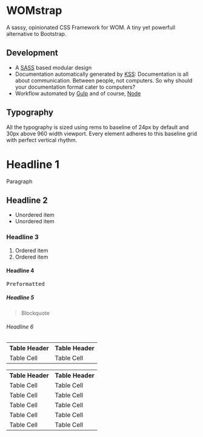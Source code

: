 <div class="wrapper wrapper--large ta-center">
  <h1 class='tilt uc fs-jumbo text-shadow-soft'>WOMstrap</h1>
  <p class='fw-light fs-jumbo'>A sassy, opinionated CSS Framework for WOM. A tiny yet powerfull alternative to Bootstrap.</p>
</div>

<h2>Development</h2>
<ul>
  <li>A <a href='http://sass-lang.com/'>SASS</a> based modular design</li>
  <li>Documentation automatically generated by <a href='http://warpspire.com/kss/'>KSS</a>: Documentation is all about communication. Between people, not computers. So why should your documentation format cater to computers?</li>
  <li>Workflow automated by <a href='http://gulpjs.com/'>Gulp</a> and of course, <a href='https://nodejs.org/en/'>Node</a></li>
</ul>

<h2>Typography</h2>

<p>
  All the typography is sized using rems to baseline of <span class='fw-bold'>24px</span> by default and 30px above 960 width viewport. Every element adheres to this baseline grid with perfect vertical rhythm.
</p>

<h1>Headline 1</h1>

<p>
  Paragraph
</p>

<h2>Headline 2</h2>

<ul>
  <li>Unordered item</li>
  <li>Unordered item</li>
</ul>

<h3>Headline 3</h3>

<ol>
  <li>Ordered item</li>
  <li>Ordered item</li>
</ol>

<h4>Headline 4</h4>

<pre>
Preformatted
</pre>

<h5>Headline 5</h5>

<blockquote>
  Blockquote
</blockquote>

  <h6>Headline 6</h6>

<table>
  <tr>
    <th>Table Header</th>
    <th>Table Header</th>
  </tr>
  <tr>
    <td>Table Cell</td>
    <td>Table Cell</td>
  </tr>
</table>


<table class='outline'>
  <tr>
    <th>Table Header</th>
    <th>Table Header</th>
  </tr>
  <tr>
    <td>Table Cell</td>
    <td>Table Cell</td>
  </tr>
    <tr>
    <td>Table Cell</td>
    <td>Table Cell</td>
  </tr>
    <tr>
    <td>Table Cell</td>
    <td>Table Cell</td>
  </tr>
    <tr>
    <td>Table Cell</td>
    <td>Table Cell</td>
  </tr>
    <tr>
    <td>Table Cell</td>
    <td>Table Cell</td>
  </tr>
</table>